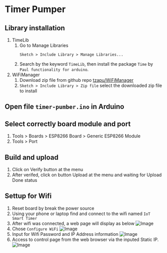 # Timer Pumper

## Library installation

1. TimeLib
    1. Go to Manage Libraries
        ```
        Sketch > Include Library > Manage Libraries... 
        ```
    1. Search by the keyword `TimeLib`, then install the package `Time` by `Paul functionality for arduino`.
1. WiFiManager
    1. Download zip file from github repo [tzapu/WiFiManager](https://github.com/tzapu/WiFiManager)
    1. `Sketch > Include Library > Zip file` select the downloaded zip file to install

## Open file `timer-pumber.ino` in Arduino

## Select correctly board module and port

1. Tools > Boards > ESP8266 Board > Generic ESP8266 Module
2. Tools > Port

## Build and upload

1. Click on Verify button at the menu
2. After verifed, click on button Upload at the menu and waiting for Upload Done status

## Settup for Wifi

1. Reset board by break the power source
2. Using your phone or laptop find and connect to the wifi named `IoT Smart Timer`
3. After wifi was connected, a web page will display as below
![Image](./asset/initial.PNG)
4. Chose `Configure WiFi`
![Image](./asset/select_wifi.PNG)
5. Input for Wifi Password and IP Address information
![Image](./asset/config_ip.PNG)
6. Access to control page from the web browser via the inputed Static IP.
![Image](./asset/connect_controller.PNG)
